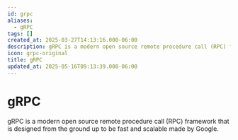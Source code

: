 ```yaml
---
id: grpc
aliases:
  - gRPC
tags: []
created_at: 2025-03-27T14:13:16.000-06:00
description: gRPC is a modern open source remote procedure call (RPC) framework that is designed from the ground up to be fast and scalable.
icon: grpc-original
title: gRPC
updated_at: 2025-05-16T09:13:39.000-06:00
---
```


# gRPC

gRPC is a modern open source remote procedure call (RPC) framework that is designed from the ground up to be fast and scalable made by Google.
